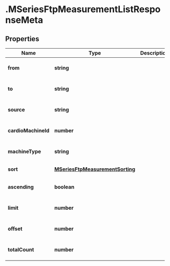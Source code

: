 # .MSeriesFtpMeasurementListResponseMeta

## Properties

Name | Type | Description | Notes
------------ | ------------- | ------------- | -------------
**from** | **string** |  | [optional] [default to undefined]
**to** | **string** |  | [optional] [default to undefined]
**source** | **string** |  | [optional] [default to undefined]
**cardioMachineId** | **number** |  | [optional] [default to undefined]
**machineType** | **string** |  | [optional] [default to undefined]
**sort** | [**MSeriesFtpMeasurementSorting**](MSeriesFtpMeasurementSorting.md) |  | [default to undefined]
**ascending** | **boolean** |  | [optional] [default to undefined]
**limit** | **number** |  | [optional] [default to undefined]
**offset** | **number** |  | [optional] [default to undefined]
**totalCount** | **number** |  | [optional] [default to undefined]

